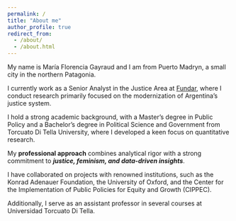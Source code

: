 ```yaml
---
permalink: /
title: "About me"
author_profile: true
redirect_from: 
  - /about/
  - /about.html
---
```


My name is María Florencia Gayraud and I am from Puerto Madryn, a small city in the northern Patagonia. 

I currently work as a Senior Analyst in the Justice Area at [Fundar](https://fund.ar), where I conduct research primarily focused on the modernization of Argentina’s justice system. 

I hold a strong academic background, with a Master’s degree in Public Policy and a Bachelor’s degree in Political Science and Government from Torcuato Di Tella University, where I developed a keen focus on quantitative research. 

My **professional approach** combines analytical rigor with a strong commitment to ***justice, feminism, and data-driven insights***.

I have collaborated on projects with renowned institutions, such as the Konrad Adenauer Foundation, the University of Oxford, and the Center for the Implementation of Public Policies for Equity and Growth (CIPPEC). 

Additionally, I serve as an assistant professor in several courses at Universidad Torcuato Di Tella. 